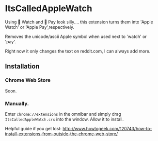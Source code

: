 ItsCalledAppleWatch
===================

Using  Watch and  Pay look silly.... this extension turns them into 'Apple Watch' or 'Apple Pay',respectively.

Removes the unicode/ascii Apple symbol when used next to 'watch' or 'pay'. 

Right now it only changes the text on reddit.com, I can always add more. 

## Installation

### Chrome Web Store

Soon.

### Manually. 

Enter `chrome://extensions` in the omnibar and simply drag `ItsCalledAppleWatch.crx` into the window. Allow it to install.

Helpful guide if you get lost: http://www.howtogeek.com/120743/how-to-install-extensions-from-outside-the-chrome-web-store/

